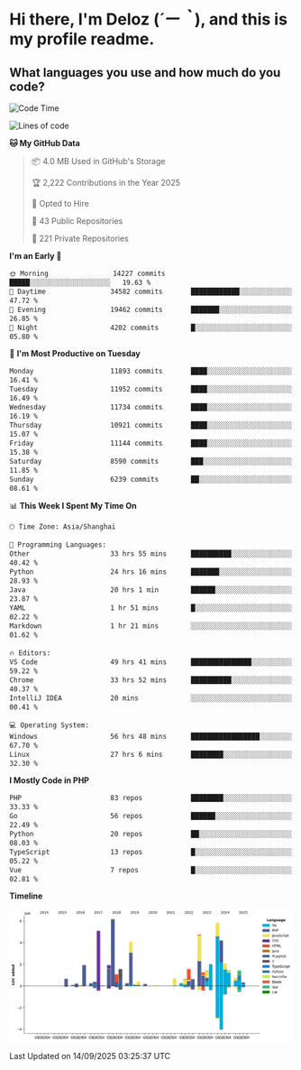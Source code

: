 # **Hi there, I'm Deloz (*´ー｀*), and this is my profile readme.**

## **What languages you use and how much do you code?**

<!--START_SECTION:waka-->
![Code Time](http://img.shields.io/badge/Code%20Time-7%2C469%20hrs%2044%20mins-blue)

![Lines of code](https://img.shields.io/badge/From%20Hello%20World%20I%27ve%20Written-53.7%20million%20lines%20of%20code-blue)

**🐱 My GitHub Data** 

> 📦 4.0 MB Used in GitHub's Storage 
 > 
> 🏆 2,222 Contributions in the Year 2025
 > 
> 💼 Opted to Hire
 > 
> 📜 43 Public Repositories 
 > 
> 🔑 221 Private Repositories 
 > 
**I'm an Early 🐤** 

```text
🌞 Morning                14227 commits       █████░░░░░░░░░░░░░░░░░░░░   19.63 % 
🌆 Daytime                34582 commits       ████████████░░░░░░░░░░░░░   47.72 % 
🌃 Evening                19462 commits       ███████░░░░░░░░░░░░░░░░░░   26.85 % 
🌙 Night                  4202 commits        █░░░░░░░░░░░░░░░░░░░░░░░░   05.80 % 
```
📅 **I'm Most Productive on Tuesday** 

```text
Monday                   11893 commits       ████░░░░░░░░░░░░░░░░░░░░░   16.41 % 
Tuesday                  11952 commits       ████░░░░░░░░░░░░░░░░░░░░░   16.49 % 
Wednesday                11734 commits       ████░░░░░░░░░░░░░░░░░░░░░   16.19 % 
Thursday                 10921 commits       ████░░░░░░░░░░░░░░░░░░░░░   15.07 % 
Friday                   11144 commits       ████░░░░░░░░░░░░░░░░░░░░░   15.38 % 
Saturday                 8590 commits        ███░░░░░░░░░░░░░░░░░░░░░░   11.85 % 
Sunday                   6239 commits        ██░░░░░░░░░░░░░░░░░░░░░░░   08.61 % 
```


📊 **This Week I Spent My Time On** 

```text
🕑︎ Time Zone: Asia/Shanghai

💬 Programming Languages: 
Other                    33 hrs 55 mins      ██████████░░░░░░░░░░░░░░░   40.42 % 
Python                   24 hrs 16 mins      ███████░░░░░░░░░░░░░░░░░░   28.93 % 
Java                     20 hrs 1 min        ██████░░░░░░░░░░░░░░░░░░░   23.87 % 
YAML                     1 hr 51 mins        █░░░░░░░░░░░░░░░░░░░░░░░░   02.22 % 
Markdown                 1 hr 21 mins        ░░░░░░░░░░░░░░░░░░░░░░░░░   01.62 % 

🔥 Editors: 
VS Code                  49 hrs 41 mins      ███████████████░░░░░░░░░░   59.22 % 
Chrome                   33 hrs 52 mins      ██████████░░░░░░░░░░░░░░░   40.37 % 
IntelliJ IDEA            20 mins             ░░░░░░░░░░░░░░░░░░░░░░░░░   00.41 % 

💻 Operating System: 
Windows                  56 hrs 48 mins      █████████████████░░░░░░░░   67.70 % 
Linux                    27 hrs 6 mins       ████████░░░░░░░░░░░░░░░░░   32.30 % 
```

**I Mostly Code in PHP** 

```text
PHP                      83 repos            ████████░░░░░░░░░░░░░░░░░   33.33 % 
Go                       56 repos            ██████░░░░░░░░░░░░░░░░░░░   22.49 % 
Python                   20 repos            ██░░░░░░░░░░░░░░░░░░░░░░░   08.03 % 
TypeScript               13 repos            █░░░░░░░░░░░░░░░░░░░░░░░░   05.22 % 
Vue                      7 repos             █░░░░░░░░░░░░░░░░░░░░░░░░   02.81 % 
```



**Timeline**

![Lines of Code chart](https://raw.githubusercontent.com/deloz/deloz/main/assets/bar_graph.png)


 Last Updated on 14/09/2025 03:25:37 UTC
<!--END_SECTION:waka-->
